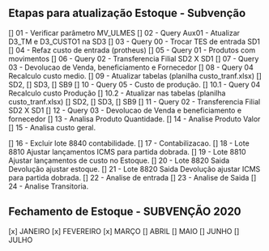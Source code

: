 ## Etapas para atualização Estoque - Subvenção

[] 01 - Verificar parâmetro MV_ULMES
[] 02 - Query Aux01 - Atualizar D3_TM e D3_CUSTO1 na SD3
[] 03 - Query 00 - Trocar TES de entrada SD1
[] 04 - Refaz custo de entrada (protheus)
[] 05 - Query 01 - Produtos com movimentos
[] 06 - Query 02 - Transferencia Filial SD2 X SD1
[] 07 - Query 03 - Devolucao de Venda, beneficiamento e Fornecedor
[] 08 - Query 04 Recalculo custo medio.
[] 09 - Atualizar tabelas (planilha custo_tranf.xlsx)
        [] SD2, 
        [] SD3, 
        [] SB9 
[] 10 - Query 05 - Custo de produção.
    [] 10.1 - Query 04 Recalculo custo Produção
    [] 10.2 - Atualizar nas tabelas (planilha custo_tranf.xlsx)
        [] SD2, 
        [] SD3, 
        [] SB9
[] 11 - Query 02 - Transferencia Filial SD2 X SD1
[] 12 - Query 03 - Devolucao de Venda e beneficiamento e fornecedor
[] 13 - Analisa Produto Quantidade.
[] 14 - Analise Produto Valor
[] 15 - Analisa custo geral.

[] 16 - Excluir lote 8840 contabilidade.
[] 17 - Contabilizacao.
[] 18 - Lote 8810 Ajustar lançamentos ICMS para partida dobrada.
[] 19 - Lote 8810 Ajustar lançamentos de custo no Estoque.
[] 20 - Lote 8820 Saida Devolução ajustar estoque.
[] 21 - Lote 8820 Saida Devolução ajustar ICMS para partida dobrada.
[] 22 - Analise de entrada
[] 23 - Analise de Saida
[] 24 - Analise Transitoria.


## Fechamento de Estoque - SUBVENÇÃO 2020

[x] JANEIRO
[x] FEVEREIRO
[x] MARÇO
[] ABRIL
[] MAIO
[] JUNHO
[] JULHO